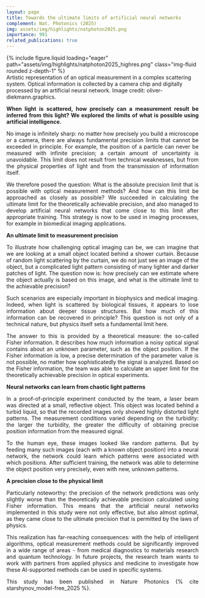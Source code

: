```yaml
---
layout: page
title: Towards the ultimate limits of artificial neural networks
complement: Nat. Photonics (2025)
img: assets/img/highlights/natphoton2025.png
importance: 991
related_publications: true
---
```


<div class="row">
    <div class="col-sm mt-3 mt-md-0">
        {% include figure.liquid loading="eager" path="assets/img/highlights/natphoton2025_highres.png" class="img-fluid rounded z-depth-1" %}
    </div>
</div>
<div class="caption">
    Artistic representation of an optical measurement in a complex scattering system. Optical information is collected by a camera chip and digitally processed by an artificial neural network. Image credit: oliver-diekmann.graphics.
</div>

<p align="justify">
<b>
When light is scattered, how precisely can a measurement result be inferred from this light? We explored the limits of what is possible using artificial intelligence.
</b>
</p>

<p align="justify"> 
No image is infinitely sharp: no matter how precisely you build a microscope or a camera, there are always fundamental precision limits that cannot be exceeded in principle. For example, the position of a particle can never be measured with infinite precision; a certain amount of uncertainty is unavoidable. This limit does not result from technical weaknesses, but from the physical properties of light and from the transmission of information itself.
</p>

<p align="justify"> 
We therefore posed the question: What is the absolute precision limit that is possible with optical measurement methods? And how can this limit be approached as closely as possible? We succeeded in calculating the ultimate limit for the theoretically achievable precision, and also managed to develop artificial neural networks that come close to this limit after appropriate training. This strategy is now to be used in imaging processes, for example in biomedical imaging applications.
</p>

<p align="justify">
<b>
An ultimate limit to measurement precision
</b>
</p>

<p align="justify"> 
To illustrate how challenging optical imaging can be, we can imagine that we are looking at a small object located behind a shower curtain. Because of random light scattering by the curtain, we do not just see an image of the object, but a complicated light pattern consisting of many lighter and darker patches of light. The question now is: how precisely can we estimate where the object actually is based on this image, and what is the ultimate limit to the achievable precision?
</p>

<p align="justify"> 
Such scenarios are especially important in biophysics and medical imaging. Indeed, when light is scattered by biological tissues, it appears to lose information about deeper tissue structures. But how much of this information can be recovered in principle? This question is not only of a technical nature, but physics itself sets a fundamental limit here.
</p>

<p align="justify"> 
The answer to this is provided by a theoretical measure: the so-called Fisher information. It describes how much information a noisy optical signal contains about an unknown parameter, such as the object position. If the Fisher information is low, a precise determination of the parameter value is not possible, no matter how sophisticatedly the signal is analyzed. Based on the Fisher information, the team was able to calculate an upper limit for the theoretically achievable precision in optical experiments.
</p>

<p align="justify">
<b>
Neural networks can learn from chaotic light patterns
</b>
</p>

<p align="justify"> 
In a proof-of-principle experiment conducted by the team, a laser beam was directed at a small, reflective object. This object was located behind a turbid liquid, so that the recorded images only showed highly distorted light patterns. The measurement conditions varied depending on the turbidity: the larger the turbidity, the greater the difficulty of obtaining precise position information from the measured signal.
</p>

<p align="justify"> 
To the human eye, these images looked like random patterns. But by feeding many such images (each with a known object position) into a neural network, the network could learn which patterns were associated with which positions. After sufficient training, the network was able to determine the object position very precisely, even with new, unknown patterns.
</p>

<p align="justify">
<b>
A precision close to the physical limit
</b>
</p>

<p align="justify"> 
Particularly noteworthy: the precision of the network predictions was only slightly worse than the theoretically achievable precision calculated using Fisher information. This means that the artificial neural networks implemented in this study were not only effective, but also almost optimal, as they came close to the ultimate precision that is permitted by the laws of physics.
</p>

<p align="justify"> 
This realization has far-reaching consequences: with the help of intelligent algorithms, optical measurement methods could be significantly improved in a wide range of areas - from medical diagnostics to materials research and quantum technology. In future projects, the research team wants to work with partners from applied physics and medicine to investigate how these AI-supported methods can be used in specific systems.
</p>

<p align="justify"> 
This study has been published in Nature Photonics {% cite starshynov_model-free_2025 %}.
</p>
